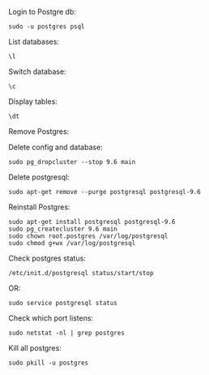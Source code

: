 Login to Postgre db:
```
sudo -u postgres psql
```
List databases:
```
\l
```
Switch database:
```
\c
```
Display tables:
```
\dt
```

Remove Postgres:

Delete config and database:

```
sudo pg_dropcluster --stop 9.6 main
```

Delete postgresql:

```
sudo apt-get remove --purge postgresql postgresql-9.6
```

Reinstall Postgres:
```
sudo apt-get install postgresql postgresql-9.6
sudo pg_createcluster 9.6 main
sudo chown root.postgres /var/log/postgresql
sudo chmod g+wx /var/log/postgresql
```

Check postgres status:
```
/etc/init.d/postgresql status/start/stop
```

OR:
```
sudo service postgresql status
```

Check which port listens:
```
sudo netstat -nl | grep postgres
```

Kill all postgres:
```
sudo pkill -u postgres
```





